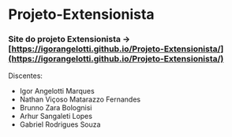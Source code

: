 # Projeto-Extensionista
### Site do projeto Extensionista -> [https://igorangelotti.github.io/Projeto-Extensionista/](https://igorangelotti.github.io/Projeto-Extensionista/)
Discentes:
- Igor Angelotti Marques
- Nathan Viçoso Matarazzo Fernandes
- Brunno Zara Bolognisi
- Arhur Sangaleti Lopes
- Gabriel Rodrigues Souza
